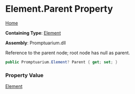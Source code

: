 # Element\.Parent Property

[Home](../../../README.md)

**Containing Type**: [Element](../README.md)

**Assembly**: Promptuarium\.dll

  
Reference to the parent node; root node has null as parent\.

```csharp
public Promptuarium.Element? Parent { get; set; }
```

### Property Value

[Element](../README.md)

